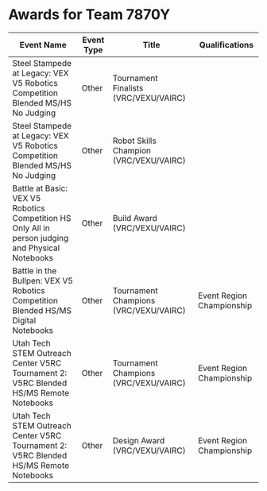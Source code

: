 # Awards for Team 7870Y

| Event Name | Event Type | Title | Qualifications |
|------------|------------|-------|----------------|
| Steel Stampede at Legacy: VEX V5 Robotics Competition Blended MS/HS No Judging | Other | Tournament Finalists (VRC/VEXU/VAIRC) |  |
| Steel Stampede at Legacy: VEX V5 Robotics Competition Blended MS/HS No Judging | Other | Robot Skills Champion (VRC/VEXU/VAIRC) |  |
| Battle at Basic: VEX V5 Robotics Competition HS Only All in person judging and Physical Notebooks | Other | Build Award (VRC/VEXU/VAIRC) |  |
| Battle in the Bullpen: VEX V5 Robotics Competition Blended HS/MS Digital Notebooks | Other | Tournament Champions (VRC/VEXU/VAIRC) | Event Region Championship |
| Utah Tech STEM Outreach Center V5RC Tournament 2: V5RC Blended HS/MS Remote Notebooks | Other | Tournament Champions (VRC/VEXU/VAIRC) | Event Region Championship |
| Utah Tech STEM Outreach Center V5RC Tournament 2: V5RC Blended HS/MS Remote Notebooks | Other | Design Award (VRC/VEXU/VAIRC) | Event Region Championship |

